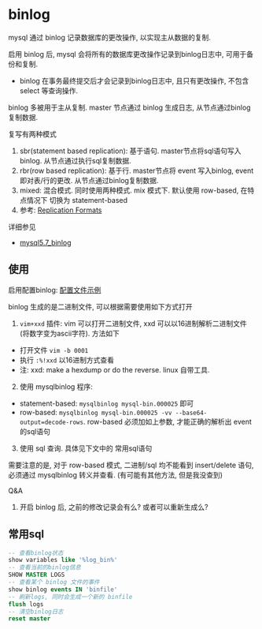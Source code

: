 # binlog
mysql 通过 binlog 记录数据库的更改操作, 以实现主从数据的复制.

启用 binlog 后, mysql 会将所有的数据库更改操作记录到binlog日志中, 可用于备份和复制.
- binlog 在事务最终提交后才会记录到binlog日志中, 且只有更改操作, 不包含 select 等查询操作.

binlog 多被用于主从复制. master 节点通过 binlog 生成日志, 从节点通过binlog复制数据.

复写有两种模式
1. sbr(statement based replication): 基于语句. master节点将sql语句写入binlog. 从节点通过执行sql复制数据.
2. rbr(row based replication): 基于行. master节点将 event 写入binlog, event 即对表/行的更改. 从节点通过binlog复制数据.
3. mixed: 混合模式. 同时使用两种模式. mix 模式下. 默认使用 row-based, 在特点情况下 切换为 statement-based
4. 参考: [Replication Formats](https://dev.mysql.com/doc/refman/5.7/en/replication-formats.html)

详细参见
- [mysql5.7_binlog](https://dev.mysql.com/doc/refman/5.7/en/replication-options-binary-log.html#option_mysqld_log-bin)

## 使用
启用配置binlog: [配置文件示例](https://github.com/everywan/soft/setup/server/docker/mysql/conf.d/binlog.cnf)

binlog 生成的是二进制文件, 可以根据需要使用如下方式打开
1. `vim+xxd` 插件: vim 可以打开二进制文件, xxd 可以以16进制解析二进制文件(将数字变为ascii字符). 方法如下
  - 打开文件 `vim -b 0001`
  - 执行 `:%!xxd` 以16进制方式查看
  - 注: xxd: make a hexdump or do the reverse. linux 自带工具.
2. 使用 mysqlbinlog 程序: 
  - statement-based: `mysqlbinlog mysql-bin.000025` 即可
  - row-based: `mysqlbinlog mysql-bin.000025 -vv --base64-output=decode-rows`. row-based 必须加如上参数, 才能正确的解析出 event 的sql语句
3. 使用 sql 查询. 具体见下文中的 常用sql语句

需要注意的是, 对于 row-based 模式, 二进制/sql 均不能看到 insert/delete 语句, 必须通过 mysqlbinlog 转义并查看. (有可能有其他方法, 但是我没查到)

Q&A
1. 开启 binlog 后, 之前的修改记录会有么? 或者可以重新生成么?

## 常用sql
```SQL
-- 查看binlog状态
show variables like '%log_bin%'
-- 查看当前的binlog信息
SHOW MASTER LOGS
-- 查看某个 binlog 文件的事件
show binlog events IN 'binfile'
-- 刷新logs, 同时会生成一个新的 binfile
flush logs
-- 清空binlog日志
reset master
```
